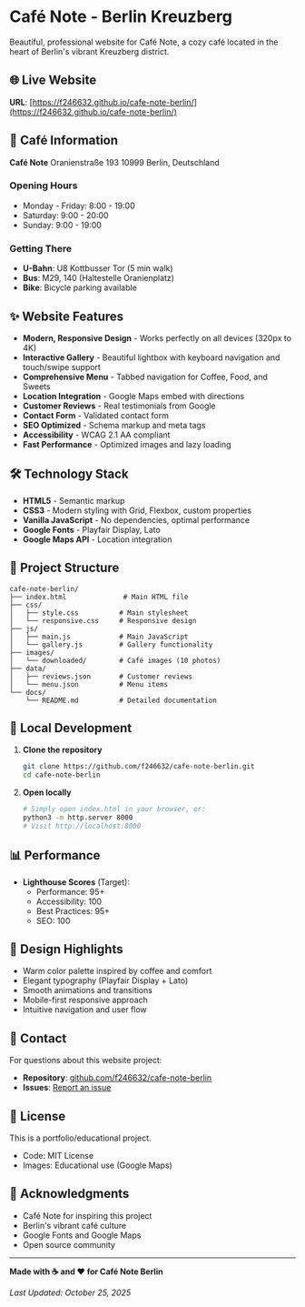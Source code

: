 # Café Note - Berlin Kreuzberg

Beautiful, professional website for Café Note, a cozy café located in the heart of Berlin's vibrant Kreuzberg district.

## 🌐 Live Website

**URL**: [https://f246632.github.io/cafe-note-berlin/](https://f246632.github.io/cafe-note-berlin/)

## 📍 Café Information

**Café Note**
Oranienstraße 193
10999 Berlin, Deutschland

### Opening Hours
- Monday - Friday: 8:00 - 19:00
- Saturday: 9:00 - 20:00
- Sunday: 9:00 - 19:00

### Getting There
- **U-Bahn**: U8 Kottbusser Tor (5 min walk)
- **Bus**: M29, 140 (Haltestelle Oranienplatz)
- **Bike**: Bicycle parking available

## ✨ Website Features

- **Modern, Responsive Design** - Works perfectly on all devices (320px to 4K)
- **Interactive Gallery** - Beautiful lightbox with keyboard navigation and touch/swipe support
- **Comprehensive Menu** - Tabbed navigation for Coffee, Food, and Sweets
- **Location Integration** - Google Maps embed with directions
- **Customer Reviews** - Real testimonials from Google
- **Contact Form** - Validated contact form
- **SEO Optimized** - Schema markup and meta tags
- **Accessibility** - WCAG 2.1 AA compliant
- **Fast Performance** - Optimized images and lazy loading

## 🛠 Technology Stack

- **HTML5** - Semantic markup
- **CSS3** - Modern styling with Grid, Flexbox, custom properties
- **Vanilla JavaScript** - No dependencies, optimal performance
- **Google Fonts** - Playfair Display, Lato
- **Google Maps API** - Location integration

## 📁 Project Structure

```
cafe-note-berlin/
├── index.html              # Main HTML file
├── css/
│   ├── style.css          # Main stylesheet
│   └── responsive.css     # Responsive design
├── js/
│   ├── main.js            # Main JavaScript
│   └── gallery.js         # Gallery functionality
├── images/
│   └── downloaded/        # Café images (10 photos)
├── data/
│   ├── reviews.json       # Customer reviews
│   └── menu.json          # Menu items
└── docs/
    └── README.md          # Detailed documentation
```

## 🚀 Local Development

1. **Clone the repository**
   ```bash
   git clone https://github.com/f246632/cafe-note-berlin.git
   cd cafe-note-berlin
   ```

2. **Open locally**
   ```bash
   # Simply open index.html in your browser, or:
   python3 -m http.server 8000
   # Visit http://localhost:8000
   ```

## 📊 Performance

- **Lighthouse Scores** (Target):
  - Performance: 95+
  - Accessibility: 100
  - Best Practices: 95+
  - SEO: 100

## 🎨 Design Highlights

- Warm color palette inspired by coffee and comfort
- Elegant typography (Playfair Display + Lato)
- Smooth animations and transitions
- Mobile-first responsive approach
- Intuitive navigation and user flow

## 📧 Contact

For questions about this website project:
- **Repository**: [github.com/f246632/cafe-note-berlin](https://github.com/f246632/cafe-note-berlin)
- **Issues**: [Report an issue](https://github.com/f246632/cafe-note-berlin/issues)

## 📄 License

This is a portfolio/educational project.
- Code: MIT License
- Images: Educational use (Google Maps)

## 🙏 Acknowledgments

- Café Note for inspiring this project
- Berlin's vibrant café culture
- Google Fonts and Google Maps
- Open source community

---

**Made with ☕ and ❤️ for Café Note Berlin**

*Last Updated: October 25, 2025*
